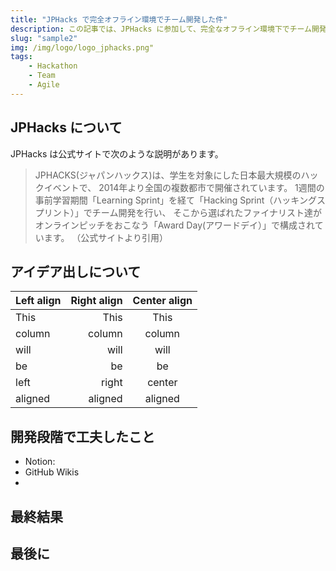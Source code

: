 ```yaml
---
title: "JPHacks で完全オフライン環境でチーム開発した件"
description: この記事では、JPHacks に参加して、完全なオフライン環境下でチーム開発を進めていき、イノベーター認定されるまでについてをまとめました。
slug: "sample2"
img: /img/logo/logo_jphacks.png"
tags: 
    - Hackathon
    - Team
    - Agile
---
```


## JPHacks について

 JPHacks は公式サイトで次のような説明があります。  
>JPHACKS(ジャパンハックス)は、学生を対象にした日本最大規模のハックイベントで、
>2014年より全国の複数都市で開催されています。 
>1週間の事前学習期間「Learning Sprint」を経て「Hacking Sprint（ハッキングスプリント）」でチーム開発を行い、
>そこから選ばれたファイナリスト達がオンラインピッチをおこなう「Award Day(アワードデイ）」で構成されています。 
>（公式サイトより引用）


## アイデア出しについて

| Left align | Right align | Center align |
|:-----------|------------:|:------------:|
| This       | This        | This         |
| column     | column      | column       |
| will       | will        | will         |
| be         | be          | be           |
| left       | right       | center       |
| aligned    | aligned     | aligned      |  


## 開発段階で工夫したこと
- Notion:
- GitHub Wikis 
- 
## 最終結果
## 最後に
 